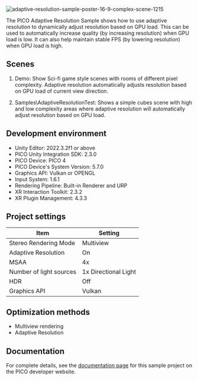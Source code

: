 ![adaptive-resolution-sample-poster-16-9-complex-scene-1215](https://github.com/user-attachments/assets/28a6eb8a-4200-45b0-bbad-67afd4cd1e99)

The PICO Adaptive Resolution Sample shows how to use adaptive resolution to dynamically adjust resolution based on GPU load. This can be used to automatically increase quality (by increasing resolution) when GPU load is low. It can also help maintain stable FPS (by lowering resolution) when GPU load is high.

## Scenes
1. Demo: Show Sci-fi game style scenes with rooms of different pixel complexity. Adaptive resolution automatically adjusts resolution based on GPU load of current view direction.

2. Samples\AdaptiveResolutionTest: Shows a simple cubes scene with high and low complexity areas where adaptive resolution will automatically adjust resolution based on GPU load. 
 
## Development environment
- Unity Editor: 2022.3.2f1 or above
- PICO Unity Integration SDK: 2.3.0
- PICO Device: PICO 4
- PICO Device's System Version: 5.7.0
- Graphics API: Vulkan or OPENGL
- Input System: 1.6.1
- Rendering Pipeline: Built-in Renderer and URP
- XR Interaction Toolkit: 2.3.2
- XR Plugin Management: 4.3.3

## Project settings
| Item | Setting | 
| --- | --- |
| Stereo Rendering Mode | Multiview |
| Adaptive Resolution | On |
| MSAA | 4x |
| Number of light sources | 1x Directional Light |
| HDR | Off |
| Graphics API | Vulkan | OpenGL


## Optimization methods
- Multiview rendering
- Adaptive Resolution

## Documentation
For complete details, see the [documentation page](https://developer.picoxr.com/document/unity/adaptive-resolution-demo/) for this sample project on the PICO developer website.
